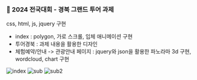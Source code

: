 ### 📖 2024 전국대회 - 경북 그랜드 투어 과제
css, html, js, jquery 구현 
- index : polygon, 가로 스크롤, 입체 애니메이션 구현
- 투어경북 : 과제 내용을 활용한 디자인
- 체험예약/안내 -> 관광안내 페이지 : jquery와 json을 활용한 파노라마 3d 구현, wordcloud, chart 구현

![index](design/index.png)
![sub](design/sub.png)
![sub2](design/sub2.png)
